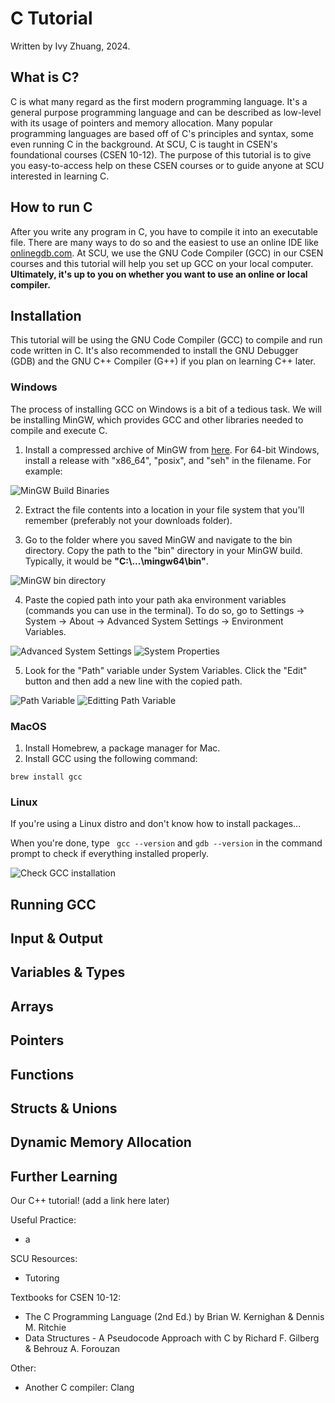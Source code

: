 # C Tutorial

Written by Ivy Zhuang, 2024.

## What is C?

C is what many regard as the first modern programming language. It's a general purpose programming language and can be described as low-level with its usage of pointers and memory allocation. Many popular programming languages are based off of C's principles and syntax, some even running C in the background. At SCU, C is taught in CSEN's foundational courses (CSEN 10-12). The purpose of this tutorial is to give you easy-to-access help on these CSEN courses or to guide anyone at SCU interested in learning C.

## How to run C

After you write any program in C, you have to compile it into an executable file. There are many ways to do so and the easiest to use an online IDE like [onlinegdb.com](https://www.onlinegdb.com/online_c_compiler). At SCU, we use the GNU Code Compiler (GCC) in our CSEN courses and this tutorial will help you set up GCC on your local computer. **Ultimately, it's up to you on whether you want to use an online or local compiler.**

## Installation

This tutorial will be using the GNU Code Compiler (GCC) to compile and run code written in C. It's also recommended to install the GNU Debugger (GDB) and the GNU C++ Compiler (G++) if you plan on learning C++ later.

### Windows
The process of installing GCC on Windows is a bit of a tedious task. We will be installing MinGW, which provides GCC and other libraries needed to compile and execute C.

1. Install a compressed archive of MinGW from [here](https://github.com/niXman/mingw-builds-binaries/releases). For 64-bit Windows, install a release with "x86_64", "posix", and "seh" in the filename. For example:

![MinGW Build Binaries](./c-images/install-step1.png)

2. Extract the file contents into a location in your file system that you'll remember (preferably not your downloads folder).

3. Go to the folder where you saved MinGW and navigate to the bin directory. Copy the path to the "bin" directory in your MinGW build. Typically, it would be **"C:\\...\mingw64\bin"**.

![MinGW bin directory](./c-images/install-step3.png)

4. Paste the copied path into your path aka environment variables (commands you can use in the terminal). To do so, go to Settings -> System -> About -> Advanced System Settings -> Environment Variables.

![Advanced System Settings](./c-images/install-step4.png)
![System Properties](./c-images/install-step4-2.png)

5. Look for the "Path" variable under System Variables. Click the "Edit" button and then add a new line with the copied path.

![Path Variable](./c-images/install-step5.png)
![Editting Path Variable](./c-images/install-step5-2.png)

### MacOS
1. Install Homebrew, a package manager for Mac.
2. Install GCC using the following command:
```shell
brew install gcc
```
### Linux
If you're using a Linux distro and don't know how to install packages...

When you're done, type ` gcc --version` and `gdb --version` in the command prompt to check if everything installed properly.

![Check GCC installation](./c-images/check-installation.png)

## Running GCC

## Input & Output

## Variables & Types

## Arrays

## Pointers

## Functions

## Structs & Unions

## Dynamic Memory Allocation

## Further Learning

Our C++ tutorial! (add a link here later)

Useful Practice:
- a

SCU Resources:
- Tutoring

Textbooks for CSEN 10-12:
- The C Programming Language (2nd Ed.) by Brian W. Kernighan & Dennis M. Ritchie
- Data Structures - A Pseudocode Approach with C by Richard F. Gilberg & Behrouz A. Forouzan

Other:
- Another C compiler: Clang